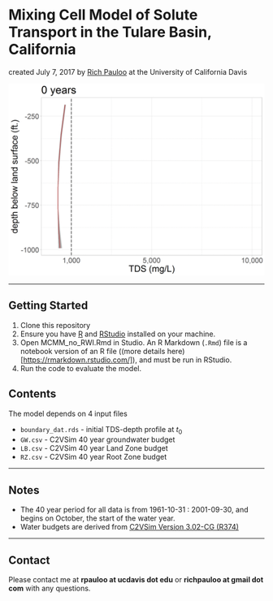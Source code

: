 # Mixing Cell Model of Solute Transport in the Tulare Basin, California  

created July 7, 2017 by [Rich Pauloo](richpauloo@gmail.com) at the University of California Davis   


![Groundwater TDS-depth profile across a grid of timesteps is an output of the mixing model.](salinization.gif)  


***  

## Getting Started 

1. Clone this repository  
2. Ensure you have [R](https://www.r-project.org/) and [RStudio](https://www.rstudio.com/) installed on your machine.  
3. Open MCMM_no_RWI.Rmd in Studio. An R Markdown (`.Rmd`) file is a notebook version of an R file ((more details here)[https://rmarkdown.rstudio.com/]), and must be run in RStudio.   
4. Run the code to evaluate the model.  


## Contents

The model depends on 4 input files   
 - `boundary_dat.rds` - initial TDS-depth profile at $t_0$  
 - `GW.csv` - C2VSim 40 year groundwater budget  
 - `LB.csv` - C2VSim 40 year Land Zone budget  
 - `RZ.csv` - C2VSim 40 year Root Zone budget  
 
***  

## Notes  
 - The 40 year period for all data is from 1961-10-31 : 2001-09-30, and begins on October, the start of the water year.  
 - Water budgets are derived from [C2VSim Version 3.02-CG (R374)](http://baydeltaoffice.water.ca.gov/modeling/hydrology/C2VSim/index_C2VSIM.cfm)  

***  

## Contact

Please contact me at **rpauloo at ucdavis dot edu** or **richpauloo at gmail dot com** with any questions.   